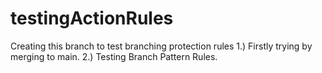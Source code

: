 # testingActionRules
Creating this branch to test branching protection rules
1.) Firstly trying by merging to main.
2.) Testing Branch Pattern Rules.
